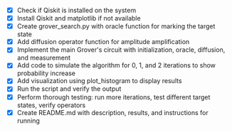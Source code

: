 - [x] Check if Qiskit is installed on the system
- [x] Install Qiskit and matplotlib if not available
- [x] Create grover_search.py with oracle function for marking the target state
- [x] Add diffusion operator function for amplitude amplification
- [x] Implement the main Grover's circuit with initialization, oracle, diffusion, and measurement
- [x] Add code to simulate the algorithm for 0, 1, and 2 iterations to show probability increase
- [x] Add visualization using plot_histogram to display results
- [x] Run the script and verify the output
- [x] Perform thorough testing: run more iterations, test different target states, verify operators
- [x] Create README.md with description, results, and instructions for running
